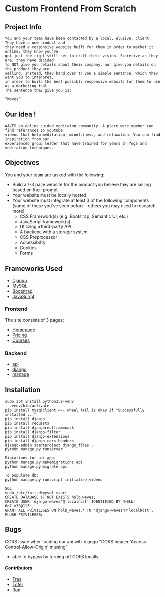 # Custom Frontend From Scratch
## Project Info
    You and your team have been contacted by a local, elusive, client. They have a new product and
    they need a responsive website built for them in order to market it online; they know you’ve
    got just the right skill set to craft their vision. Secretive as they are, they have decided
    to NOT give you details about their company, nor give you details on the product they are
    selling. Instead, they hand over to you a simple sentence, which they want you to interpret,
    in order to build the best possible responsive website for them to use as a marketing tool.
    The sentence they give you is:

    “Waves”
## Our Idea !
    WAVES an online guided meditaion community. A place were member can find referances to youtube
    videos that help meditation, mindfulness, and relaxation. You can find inspiration from our
    experienced group leader that have trained for years in Yoga and meditation techniques.

## Objectives
You and your team are tasked with the following:

- Build a 1-3 page website for the product you believe they are selling based on their prompt
- Your website must be locally hosted
- Your website must integrate at least 3 of the following components (some of these you’ve seen before - others you may need to research more)
    - CSS Framework(s) (e.g. Bootstrap, Semantic UI, etc.)
    - JavaScript framework(s)
    - Utilizing a third-party API
    - A backend with a storage system
    - CSS Preprocessor
    - Accessibility
    - Cookies
    - Forms
## Frameworks Used
- [Django](http://djangoproject.com)
- [MySQL](https://www.mysql.com/)
- [Bootstrap](https://getbootstrap.com/docs/4.6/getting-started/introduction/)
- [JavaScript](https://www.javascript.com/)

### Frontend
The site consists of 3 pages:
- [Homepage](https://github.com/treserio/holberton-waves/blob/master/homepage.html)
- [Pricing](https://github.com/treserio/holberton-waves/blob/master/homepage.html)
- [Courses](https://github.com/treserio/holberton-waves/blob/master/courses.html)

### Backend
- [api](https://github.com/treserio/holberton-waves/tree/master/api)
- [django](https://github.com/treserio/holberton-waves/tree/master/django_files)
- [manage](https://github.com/treserio/holberton-waves/blob/master/manage.py)

## Installation
    sudo apt install python3.8-venv
    . .venv/bin/activate
    pip install mysqlclient <-- wheel fail is okay if "Successfully installed ..."
    pip install django
    pip install requests
    pip install djangorestframework
    pip install django-filter
    pip install django-extensions
    pip install django-cors-headers
    django-admin startproject django_files .
    python manage.py runserver

    Migrations for api app:
    python manage.py makemigrations api
    python manage.py migrate api

    To populate db:
    python manage.py runscript initialize_videos

    SQL
    sudo /etc/init.d/mysql start
    CREATE DATABASE IF NOT EXISTS holb_waves;
    CREATE USER 'django-waves'@'localhost' IDENTIFIED BY 'H0Lb-6o7_m38@1l5';
    GRANT ALL PRIVILEGES ON holb_waves.* TO 'django-waves'@'localhost';
    FLUSH PRIVILEGES;

## Bugs

CORS issue when loading our api with django "CORS header 'Access-Control-Allow-Origin' missing"
- able to bypass by turning off CORS locally

#### Contributors
- [Tres](https://github.com/treserio)
- [Tofer](https://github.com/Esoteric918)
- [Ron](https://github.com/ronroeandassociates)
